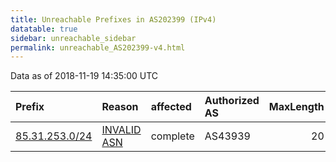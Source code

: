```yaml
---
title: Unreachable Prefixes in AS202399 (IPv4)
datatable: true
sidebar: unreachable_sidebar
permalink: unreachable_AS202399-v4.html
---
```


Data as of 2018-11-19 14:35:00 UTC


<div class="datatable-begin"></div>

| Prefix                                                 | Reason                                                                                                 | affected   | Authorized AS   |   MaxLength | Anchor                                         |   unreachable /24s |
|:-------------------------------------------------------|:-------------------------------------------------------------------------------------------------------|:-----------|:----------------|------------:|:-----------------------------------------------|-------------------:|
| [85.31.253.0/24](https://stat.ripe.net/85.31.253.0/24) | [INVALID ASN](https://rpki-validator.ripe.net/announcement-preview?asn=AS202399&prefix=85.31.253.0/24) | complete   | AS43939         |          20 | [RIPE](unreachable_RIPE_NCC_RPKI_Root-v4.html) |                  1 |

<div class="datatable-end"></div>